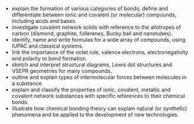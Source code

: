 
*    explain the formation of various categories of bonds; define and differentiate between ionic and covalent (or molecular) compounds, including acids and bases.
*    investigate covalent network solids with reference to the allotropes of carbon (diamond, graphite, fullerenes, Bucky ball and nanotubes).
*    identify, name and write formulas for a wide array of compounds, using IUPAC and classical systems.
*    link the importance of the octet rule, valence electrons, electronegativity and polarity to bond formation.
*    sketch and interpret structural diagrams, Lewis dot structures and VSEPR geometries for many compounds.
*    outline and explain types of intermolecular forces between molecules in a substance.
*    explain and classify the properties of ionic, covalent, metallic and covalent network substances with specific references to their chemical bonds.
*    illustrate how chemical bonding theory can explain natural (or synthetic) phenomena and be applied to the development of new technologies.
